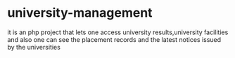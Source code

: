 # university-management
it is an php project that lets one access university results,university facilities and also one can see the placement records and the latest notices issued by the universities

